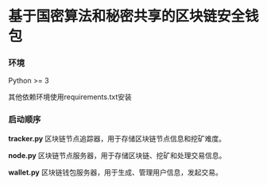 # 基于国密算法和秘密共享的区块链安全钱包

### 环境

Python >= 3

其他依赖环境使用requirements.txt安装

### 启动顺序

**tracker.py** 区块链节点追踪器，用于存储区块链节点信息和挖矿难度。

**node.py** 区块链节点服务器，用于存储区块链、挖矿和处理交易信息。

**wallet.py** 区块链钱包服务器，用于生成、管理用户信息，发起交易。